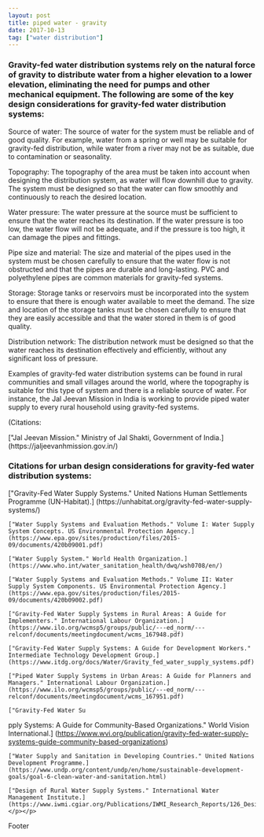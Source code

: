```yaml
---
layout: post
title: piped water - gravity
date: 2017-10-13
tag: ["water distribution"]
---
```



<h3>
Gravity-fed water distribution systems rely on the natural force of gravity to distribute water from a higher elevation to a lower elevation, eliminating the need for pumps and other mechanical equipment. The following are some of the key design considerations for gravity-fed water distribution systems:
</h3>


<p>
    Source of water: The source of water for the system must be reliable and of good quality. For example, water from a spring or well may be suitable for gravity-fed distribution, while water from a river may not be as suitable, due to contamination or seasonality.
  </p><p>
    Topography: The topography of the area must be taken into account when designing the distribution system, as water will flow downhill due to gravity. The system must be designed so that the water can flow smoothly and continuously to reach the desired location.
  </p><p>
    Water pressure: The water pressure at the source must be sufficient to ensure that the water reaches its destination. If the water pressure is too low, the water flow will not be adequate, and if the pressure is too high, it can damage the pipes and fittings.
  </p><p>
    Pipe size and material: The size and material of the pipes used in the system must be chosen carefully to ensure that the water flow is not obstructed and that the pipes are durable and long-lasting. PVC and polyethylene pipes are common materials for gravity-fed systems.
  </p><p>
    Storage: Storage tanks or reservoirs must be incorporated into the system to ensure that there is enough water available to meet the demand. The size and location of the storage tanks must be chosen carefully to ensure that they are easily accessible and that the water stored in them is of good quality.
  </p><p>
    Distribution network: The distribution network must be designed so that the water reaches its destination effectively and efficiently, without any significant loss of pressure.
  </p><p>
Examples of gravity-fed water distribution systems can be found in rural communities and small villages around the world, where the topography is suitable for this type of system and there is a reliable source of water. For instance, the Jal Jeevan Mission in India is working to provide piped water supply to every rural household using gravity-fed systems.
  </p><p>
(Citations:
  </p><p>
    ["Jal Jeevan Mission." Ministry of Jal Shakti, Government of India.] (https://jaljeevanhmission.gov.in/)
  </p><p>


  <h3>Citations for urban design considerations for gravity-fed water distribution systems:</h3>
  <p>
    ["Gravity-Fed Water Supply Systems." United Nations Human Settlements Programme (UN-Habitat).] (https://unhabitat.org/gravity-fed-water-supply-systems/)
  </p><p>
  
    ["Water Supply Systems and Evaluation Methods." Volume I: Water Supply System Concepts. US Environmental Protection Agency.] (https://www.epa.gov/sites/production/files/2015-09/documents/420b09001.pdf)
  </p><p>

    ["Water Supply System." World Health Organization.] (https://www.who.int/water_sanitation_health/dwq/wsh0708/en/)
  </p><p>

    ["Water Supply Systems and Evaluation Methods." Volume II: Water Supply System Components. US Environmental Protection Agency.] (https://www.epa.gov/sites/production/files/2015-09/documents/420b09002.pdf)
  </p><p>

    ["Gravity-Fed Water Supply Systems in Rural Areas: A Guide for Implementers." International Labour Organization.] (https://www.ilo.org/wcmsp5/groups/public/---ed_norm/---relconf/documents/meetingdocument/wcms_167948.pdf)
  </p><p>

    ["Gravity-Fed Water Supply Systems: A Guide for Development Workers." Intermediate Technology Development Group.] (https://www.itdg.org/docs/Water/Gravity_fed_water_supply_systems.pdf)
  </p><p>

    ["Piped Water Supply Systems in Urban Areas: A Guide for Planners and Managers." International Labour Organization.] (https://www.ilo.org/wcmsp5/groups/public/---ed_norm/---relconf/documents/meetingdocument/wcms_167951.pdf)
  </p><p>

    ["Gravity-Fed Water Su
pply Systems: A Guide for Community-Based Organizations." World Vision International.] (https://www.wvi.org/publication/gravity-fed-water-supply-systems-guide-community-based-organizations)
  </p><p>

    ["Water Supply and Sanitation in Developing Countries." United Nations Development Programme.] (https://www.undp.org/content/undp/en/home/sustainable-development-goals/goal-6-clean-water-and-sanitation.html)
  </p><p>

    ["Design of Rural Water Supply Systems." International Water Management Institute.] (https://www.iwmi.cgiar.org/Publications/IWMI_Research_Reports/126_Design_of_Rural_Water_Supply_Systems.pdf)  </p></p>
Footer
